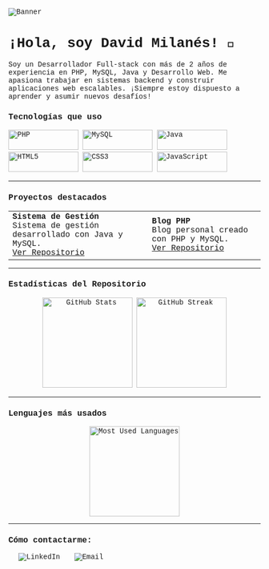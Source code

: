 ![Banner](https://github.com/Milan3s/foto-banner/raw/main/1711561714543.jpg)

# ¡Hola, soy David Milanés! 👋

Soy un Desarrollador Full-stack con más de 2 años de experiencia en PHP, MySQL, Java y Desarrollo Web. Me apasiona trabajar en sistemas backend y construir aplicaciones web escalables. ¡Siempre estoy dispuesto a aprender y asumir nuevos desafíos!

<style>
  body {
    font-family: Consolas, "Courier New", monospace;
  }
</style>

### Tecnologías que uso
<p align="left">
  <img src="https://img.shields.io/badge/-PHP-777BB4?style=for-the-badge&logo=php&logoColor=white&logoWidth=140" alt="PHP" height="40" width="140">
  <img src="https://img.shields.io/badge/-MySQL-4479A1?style=for-the-badge&logo=mysql&logoColor=white&logoWidth=140" alt="MySQL" height="40" width="140">
  <img src="https://img.shields.io/badge/-Java-007396?style=for-the-badge&logo=java&logoColor=white&logoWidth=140" alt="Java" height="40" width="140">
  <img src="https://img.shields.io/badge/-HTML5-E34F26?style=for-the-badge&logo=html5&logoColor=white&logoWidth=140" alt="HTML5" height="40" width="140">
  <img src="https://img.shields.io/badge/-CSS3-1572B6?style=for-the-badge&logo=css3&logoColor=white&logoWidth=140" alt="CSS3" height="40" width="140">
  <img src="https://img.shields.io/badge/-JavaScript-F7DF1E?style=for-the-badge&logo=javascript&logoColor=black&logoWidth=140" alt="JavaScript" height="40" width="140">
</p>

---

### Proyectos destacados
<table>
  <tr>
    <td align="left">
      <strong>Sistema de Gestión</strong><br>
      Sistema de gestión desarrollado con Java y MySQL.<br>
      <a href="https://github.com/username/sistema-gestion">Ver Repositorio</a>
    </td>
    <td align="left">
      <strong>Blog PHP</strong><br>
      Blog personal creado con PHP y MySQL.<br>
      <a href="https://github.com/username/blog-php">Ver Repositorio</a>
    </td>
  </tr>
</table>

---

### Estadísticas del Repositorio
<p align="center">
  <img src="https://github-readme-stats.vercel.app/api?username=milan3s&show_icons=true&theme=radical" alt="GitHub Stats" height="180">
  <img src="https://github-readme-streak-stats.herokuapp.com/?user=milan3s&theme=radical" alt="GitHub Streak" height="180">
</p>

---

### Lenguajes más usados
<p align="center">
  <img src="https://github-readme-stats.vercel.app/api/top-langs/?username=milan3s&layout=compact&theme=radical" alt="Most Used Languages" height="180">
</p>

---

### Cómo contactarme:
<p align="left">
  <a href="https://www.linkedin.com/in/your-profile/" style="margin-left: 20px; text-decoration: none;">
    <img src="https://img.shields.io/badge/LinkedIn-blue?style=flat-square&logo=linkedin&logoColor=white" alt="LinkedIn">
  </a>
  <a href="mailto:your-email@example.com" style="margin-left: 20px; text-decoration: none;">
    <img src="https://img.shields.io/badge/Email-red?style=flat-square&logo=gmail&logoColor=white" alt="Email">
  </a>
</p>
